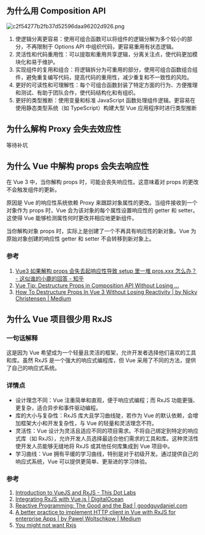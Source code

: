 ## 为什么用 Composition API

![c2f54277b2fb37d52596daa96202d926.png](https://i.dawnlab.me/c2f54277b2fb37d52596daa96202d926.png)

1. 使逻辑分离更容易：使用可组合函数可以将组件的逻辑分解为多个较小的部分，不再限制于 Options API 中组织代码，更容易重用有状态逻辑。
2. 灵活性和代码重用性：可以提取和重用共享逻辑，分离关注点，使代码更加模块化和易于维护。
3. 实现组件的复用和组合：将逻辑拆分为可重用的部分，使用可组合函数组合组件，避免重复编写代码，提高代码的重用性，减少重复和不一致性的风险。
4. 更好的可读性和可理解性：每个可组合函数封装了特定方面的行为、方便推理和测试、有助于团队合作，使代码结构化和有组织。
5. 更好的类型推断：使用变量和标准 JavaScript 函数处理组件逻辑。更容易在使用静态类型系统（如 TypeScript）构建大型 Vue 应用程序时进行类型推断

## 为什么解构 Proxy 会失去效应性

等待补坑

## 为什么 Vue 中解构 props 会失去响应性

在 Vue 3 中，当你解构 props 时，可能会丧失响应性。这意味着对 props 的更改不会触发组件的更新。

原因是 Vue 的响应性系统依赖 Proxy 来跟踪对象属性的更改。当组件接收到一个对象作为 props 时，Vue 会为该对象的每个属性设置响应性的 getter 和 setter。这使得 Vue 能够检测属性何时更改并相应地更新组件。

当你解构对象 props 时，实际上是创建了一个不再具有响应性的新对象。Vue 为原始对象创建的响应性 getter 和 setter 不会转移到新对象上。

### 参考

1. [Vue3 如果解构 props 会失去起响应性导致 setup 里一堆 pros.xxx 怎么办？ - 这似谁的小鹿的回答 - 知乎](https://www.zhihu.com/question/445693785/answer/2580357612)
2. [Vue Tip: Destructure Props in Composition API Without Losing ...](https://mokkapps.de/vue-tips/destructure-props-in-composition-api-without-losing-reactivity)
3. [How To Destructure Props In Vue 3 Without Losing Reactivity | by Nicky Christensen | Medium](https://nickychristensen.medium.com/how-to-destructure-props-in-vue-3-without-losing-reactivity-72e1eb05f6c0)

## 为什么 Vue 项目很少用 RxJS

### 一句话解释

这是因为 Vue 希望成为一个轻量且灵活的框架，允许开发者选择他们喜欢的工具和库。虽然 RxJS 是一个强大的响应式编程库，但 Vue 采用了不同的方法，提供了自己的响应式系统。

### 详情点

- 设计理念不同：Vue 注重简单和直观，便于响应式编程；而 RxJS 功能更强、更复杂，适合异步和事件驱动编程。
- 库的大小与复杂性：RxJS 库大且学习曲线陡，若作为 Vue 的默认依赖，会增加框架大小和开发复杂性，与 Vue 的轻量和灵活理念不符。
- 灵活性：Vue 设计为灵活且适应不同的项目需求。不将自己绑定到特定的响应式库（如 RxJS），允许开发人员选择最适合他们需求的工具和库。这种灵活性使开发人员能够无缝地将 RxJS 或其他任何库集成到 Vue 项目中。
- 学习曲线：Vue 拥有平缓的学习曲线，特别是对于初级开发。通过提供自己的响应式系统，Vue 可以提供更简单、更渐进的学习体验。

### 参考

1. [Introduction to VueJS and RxJS - This Dot Labs](https://www.thisdot.co/blog/introduction-to-vuejs-and-rxjs)
2. [Integrating RxJS with Vue.js | DigitalOcean](https://www.digitalocean.com/community/tutorials/vuejs-using-rxjs)
3. [Reactive Programming: The Good and the Bad | goodguydaniel.com](https://goodguydaniel.com/blog/reactive-rxjs-pros-cons/)
4. [A better practice to implement HTTP client in Vue with RxJS for enterprise Apps | by Pawel Woltschkow | Medium](https://medium.com/@p.woltschkow/a-better-practice-to-implement-http-client-in-vue-with-rxjs-c59f93bfa439)
5. [You might not want Rxjs](https://engineering.cloudflight.io/you-might-not-want-rxjs)
